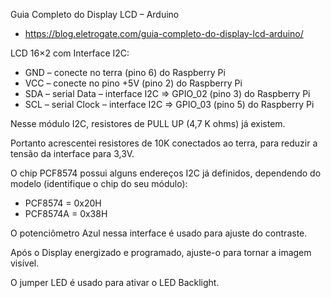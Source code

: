 

Guia Completo do Display LCD – Arduino
- https://blog.eletrogate.com/guia-completo-do-display-lcd-arduino/

LCD 16×2 com Interface I2C:
- GND – conecte no terra (pino 6) do Raspberry Pi 
- VCC – conecte no pino +5V (pino 2) do Raspberry Pi  
- SDA – serial Data – interface I2C => GPIO_02 (pino 3) do Raspberry Pi 
- SCL – serial Clock – interface I2C => GPIO_03 (pino 5) do Raspberry Pi

Nesse módulo I2C, resistores de PULL UP (4,7 K ohms)  já existem.

Portanto acrescentei resistores de 10K conectados ao terra, para reduzir a tensão da interface para 3,3V. 

O chip PCF8574 possui alguns endereços I2C já definidos, dependendo do modelo (identifique o chip do seu módulo):

- PCF8574 = 0x20H
- PCF8574A = 0x38H

O potenciômetro Azul nessa interface é usado para ajuste do contraste. 

Após o Display energizado e programado, ajuste-o para tornar a imagem visível. 

O jumper LED é usado para ativar o LED Backlight.
